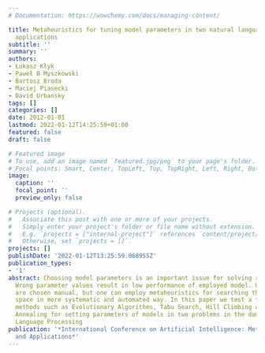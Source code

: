 ```yaml
---
# Documentation: https://wowchemy.com/docs/managing-content/

title: Metaheuristics for tuning model parameters in two natural language processing
  applications
subtitle: ''
summary: ''
authors:
- Łukasz Kłyk
- Paweł B Myszkowski
- Bartosz Broda
- Maciej Piasecki
- David Urbansky
tags: []
categories: []
date: 2012-01-01
lastmod: 2022-01-12T14:25:59+01:00
featured: false
draft: false

# Featured image
# To use, add an image named `featured.jpg/png` to your page's folder.
# Focal points: Smart, Center, TopLeft, Top, TopRight, Left, Right, BottomLeft, Bottom, BottomRight.
image:
  caption: ''
  focal_point: ''
  preview_only: false

# Projects (optional).
#   Associate this post with one or more of your projects.
#   Simply enter your project's folder or file name without extension.
#   E.g. `projects = ["internal-project"]` references `content/project/deep-learning/index.md`.
#   Otherwise, set `projects = []`.
projects: []
publishDate: '2022-01-12T13:25:59.068955Z'
publication_types:
- '1'
abstract: Choosing model parameters is an important issue for solving real word problems.
  Wrong parameter values result in low performance of employed model. Usually, parameters
  are chosen manual, but one can employ metaheuristics for searching the parameter
  space in more systematic and automated way. In this paper we test a few optimisation
  methods such as Evolutionary Algorithms, Tabu Search, Hill Climbing and Simulated
  Annealing for setting parameters of models in two problems in the domain of Natural
  Language Processing
publication: '*International Conference on Artificial Intelligence: Methodology, Systems,
  and Applications*'
---
```


